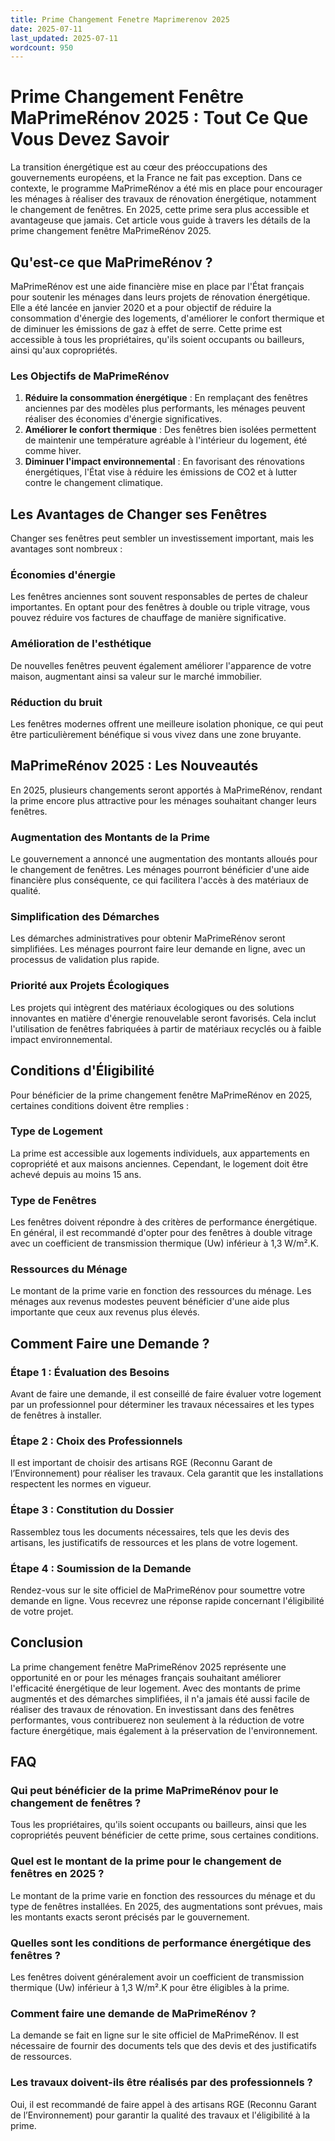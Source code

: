 ```yaml
---
title: Prime Changement Fenetre Maprimerenov 2025
date: 2025-07-11
last_updated: 2025-07-11
wordcount: 950
---
```


# Prime Changement Fenêtre MaPrimeRénov 2025 : Tout Ce Que Vous Devez Savoir

La transition énergétique est au cœur des préoccupations des gouvernements européens, et la France ne fait pas exception. Dans ce contexte, le programme MaPrimeRénov a été mis en place pour encourager les ménages à réaliser des travaux de rénovation énergétique, notamment le changement de fenêtres. En 2025, cette prime sera plus accessible et avantageuse que jamais. Cet article vous guide à travers les détails de la prime changement fenêtre MaPrimeRénov 2025.

## Qu'est-ce que MaPrimeRénov ?

MaPrimeRénov est une aide financière mise en place par l'État français pour soutenir les ménages dans leurs projets de rénovation énergétique. Elle a été lancée en janvier 2020 et a pour objectif de réduire la consommation d'énergie des logements, d'améliorer le confort thermique et de diminuer les émissions de gaz à effet de serre. Cette prime est accessible à tous les propriétaires, qu'ils soient occupants ou bailleurs, ainsi qu'aux copropriétés.

### Les Objectifs de MaPrimeRénov

1. **Réduire la consommation énergétique** : En remplaçant des fenêtres anciennes par des modèles plus performants, les ménages peuvent réaliser des économies d'énergie significatives.
2. **Améliorer le confort thermique** : Des fenêtres bien isolées permettent de maintenir une température agréable à l'intérieur du logement, été comme hiver.
3. **Diminuer l'impact environnemental** : En favorisant des rénovations énergétiques, l'État vise à réduire les émissions de CO2 et à lutter contre le changement climatique.

## Les Avantages de Changer ses Fenêtres

Changer ses fenêtres peut sembler un investissement important, mais les avantages sont nombreux :

### Économies d'énergie

Les fenêtres anciennes sont souvent responsables de pertes de chaleur importantes. En optant pour des fenêtres à double ou triple vitrage, vous pouvez réduire vos factures de chauffage de manière significative.

### Amélioration de l'esthétique

De nouvelles fenêtres peuvent également améliorer l'apparence de votre maison, augmentant ainsi sa valeur sur le marché immobilier.

### Réduction du bruit

Les fenêtres modernes offrent une meilleure isolation phonique, ce qui peut être particulièrement bénéfique si vous vivez dans une zone bruyante.

## MaPrimeRénov 2025 : Les Nouveautés

En 2025, plusieurs changements seront apportés à MaPrimeRénov, rendant la prime encore plus attractive pour les ménages souhaitant changer leurs fenêtres.

### Augmentation des Montants de la Prime

Le gouvernement a annoncé une augmentation des montants alloués pour le changement de fenêtres. Les ménages pourront bénéficier d'une aide financière plus conséquente, ce qui facilitera l'accès à des matériaux de qualité.

### Simplification des Démarches

Les démarches administratives pour obtenir MaPrimeRénov seront simplifiées. Les ménages pourront faire leur demande en ligne, avec un processus de validation plus rapide.

### Priorité aux Projets Écologiques

Les projets qui intègrent des matériaux écologiques ou des solutions innovantes en matière d'énergie renouvelable seront favorisés. Cela inclut l'utilisation de fenêtres fabriquées à partir de matériaux recyclés ou à faible impact environnemental.

## Conditions d'Éligibilité

Pour bénéficier de la prime changement fenêtre MaPrimeRénov en 2025, certaines conditions doivent être remplies :

### Type de Logement

La prime est accessible aux logements individuels, aux appartements en copropriété et aux maisons anciennes. Cependant, le logement doit être achevé depuis au moins 15 ans.

### Type de Fenêtres

Les fenêtres doivent répondre à des critères de performance énergétique. En général, il est recommandé d'opter pour des fenêtres à double vitrage avec un coefficient de transmission thermique (Uw) inférieur à 1,3 W/m².K.

### Ressources du Ménage

Le montant de la prime varie en fonction des ressources du ménage. Les ménages aux revenus modestes peuvent bénéficier d'une aide plus importante que ceux aux revenus plus élevés.

## Comment Faire une Demande ?

### Étape 1 : Évaluation des Besoins

Avant de faire une demande, il est conseillé de faire évaluer votre logement par un professionnel pour déterminer les travaux nécessaires et les types de fenêtres à installer.

### Étape 2 : Choix des Professionnels

Il est important de choisir des artisans RGE (Reconnu Garant de l’Environnement) pour réaliser les travaux. Cela garantit que les installations respectent les normes en vigueur.

### Étape 3 : Constitution du Dossier

Rassemblez tous les documents nécessaires, tels que les devis des artisans, les justificatifs de ressources et les plans de votre logement.

### Étape 4 : Soumission de la Demande

Rendez-vous sur le site officiel de MaPrimeRénov pour soumettre votre demande en ligne. Vous recevrez une réponse rapide concernant l'éligibilité de votre projet.

## Conclusion

La prime changement fenêtre MaPrimeRénov 2025 représente une opportunité en or pour les ménages français souhaitant améliorer l'efficacité énergétique de leur logement. Avec des montants de prime augmentés et des démarches simplifiées, il n'a jamais été aussi facile de réaliser des travaux de rénovation. En investissant dans des fenêtres performantes, vous contribuerez non seulement à la réduction de votre facture énergétique, mais également à la préservation de l'environnement.

## FAQ

### Qui peut bénéficier de la prime MaPrimeRénov pour le changement de fenêtres ?

Tous les propriétaires, qu'ils soient occupants ou bailleurs, ainsi que les copropriétés peuvent bénéficier de cette prime, sous certaines conditions.

### Quel est le montant de la prime pour le changement de fenêtres en 2025 ?

Le montant de la prime varie en fonction des ressources du ménage et du type de fenêtres installées. En 2025, des augmentations sont prévues, mais les montants exacts seront précisés par le gouvernement.

### Quelles sont les conditions de performance énergétique des fenêtres ?

Les fenêtres doivent généralement avoir un coefficient de transmission thermique (Uw) inférieur à 1,3 W/m².K pour être éligibles à la prime.

### Comment faire une demande de MaPrimeRénov ?

La demande se fait en ligne sur le site officiel de MaPrimeRénov. Il est nécessaire de fournir des documents tels que des devis et des justificatifs de ressources.

### Les travaux doivent-ils être réalisés par des professionnels ?

Oui, il est recommandé de faire appel à des artisans RGE (Reconnu Garant de l’Environnement) pour garantir la qualité des travaux et l'éligibilité à la prime.